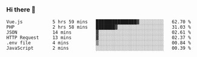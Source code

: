 ### Hi there 👋

<!--START_SECTION:waka-->

```text
Vue.js           5 hrs 59 mins   ███████████████▓░░░░░░░░░   62.70 %
PHP              2 hrs 58 mins   ███████▓░░░░░░░░░░░░░░░░░   31.03 %
JSON             14 mins         ▓░░░░░░░░░░░░░░░░░░░░░░░░   02.61 %
HTTP Request     13 mins         ▓░░░░░░░░░░░░░░░░░░░░░░░░   02.37 %
.env file        4 mins          ▒░░░░░░░░░░░░░░░░░░░░░░░░   00.84 %
JavaScript       2 mins          ░░░░░░░░░░░░░░░░░░░░░░░░░   00.39 %
```

<!--END_SECTION:waka-->

<!--
**Jonas-VanHaeken/Jonas-VanHaeken** is a ✨ _special_ ✨ repository because its `README.md` (this file) appears on your GitHub profile.

Here are some ideas to get you started:

- 🔭 I’m currently working on ...
- 🌱 I’m currently learning ...
- 👯 I’m looking to collaborate on ...
- 🤔 I’m looking for help with ...
- 💬 Ask me about ...
- 📫 How to reach me: ...
- 😄 Pronouns: ...
- ⚡ Fun fact: ...
-->
